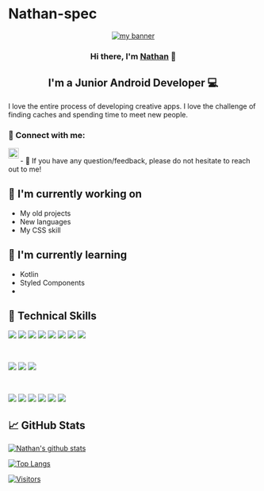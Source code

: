 # Nathan-spec
<p align="center">
  <a href="https://www.Nathan-spec.dev/" target="_blank" rel="noreferrer"><img src="https://user-images.githubusercontent.com/52480604/174073494-0d05b944-6932-4045-b633-c54e864dd935.jpg" alt="my banner"></a>
</p>

<h3 align="center">
Hi there, I'm <a href="https://www.Nathan-spec.dev/" target="_blank" rel="noreferrer">Nathan</a> 👋
</h3>

<h2 align="center">
I'm a Junior Android Developer 💻
</h2> 

I love the entire process of developing creative apps. I love the challenge of finding caches and spending time to meet new people.

### 🤝 Connect with me:

<a href="https://www.linkedin.com/in/nathan-kibet-5a7536235/"><img align="left" src="https://raw.githubusercontent.com/yushi1007/yushi1007/main/images/linkedin.svg" alt="Nathan Kibet| LinkedIn" width="21px"/></a>

</br>
- 💬 If you have any question/feedback, please do not hesitate to reach out to me!

## 🔭 I'm currently working on

- My old projects
- New languages
- My CSS skill

## 🌱 I'm currently learning

- Kotlin
- Styled Components  
- 

## 💼 Technical Skills

![](https://img.shields.io/badge/Code-React-informational?style=flat&logo=react&color=61DAFB)
![](https://img.shields.io/badge/Code-Redux-informational?style=flat&logo=Redux&color=764ABC)
![](https://img.shields.io/badge/Code-JavaScript-informational?style=flat&logo=JavaScript&color=F7DF1E)
![](https://img.shields.io/badge/Code-Ruby-informational?style=flat&logo=Ruby&color=CC342D)
![](https://img.shields.io/badge/Code-Ruby_on_Rails-informational?style=flat&logo=Ruby-On-Rails&color=CC0000)
![](https://img.shields.io/badge/Code-HTML5-informational?style=flat&logo=HTML5&color=E34F26)
![](https://img.shields.io/badge/Code-PostgreSQL-informational?style=flat&logo=PostgreSQL&color=336791)
![](https://img.shields.io/badge/Code-SQLite-informational?style=flat&logo=SQLite&color=003B57)

</br>

![](https://img.shields.io/badge/Style-Bootstrap-informational?style=flat&logo=Bootstrap&color=7952B3)
![](https://img.shields.io/badge/Style-CSS3-informational?style=flat&logo=CSS3&color=1572B6)
![](https://img.shields.io/badge/Style-styled--components-informational?style=flat&logo=styled-components&color=DB7093)


</br>

![](https://img.shields.io/badge/Tools-Figma-informational?style=flat&logo=Figma&color=F24E1E)
![](https://img.shields.io/badge/Tools-NPM-informational?style=flat&logo=NPM&color=CB3837)
![](https://img.shields.io/badge/Tools-Heroku-informational?style=flat&logo=Heroku&color=430098)
![](https://img.shields.io/badge/Tools-Netlify-informational?style=flat&logo=netlify&color=00C7B7)
![](https://img.shields.io/badge/Tools-Git-informational?style=flat&logo=Git&color=F05032)
![](https://img.shields.io/badge/Tools-GitHub-informational?style=flat&logo=GitHub&color=181717)


## 📈 GitHub Stats 

[![Nathan's github stats](https://github-readme-stats.vercel.app/api?username=Nathan-spec)](https://github.com/Nathan-spec)

[![Top Langs](https://github-readme-stats.vercel.app/api/top-langs/?username=Nathan-spec&layout=compact)](https://github.com/Nathan-spec)

[![Visitors](https://visitor-badge.glitch.me/badge?page_id=Nathan-spec.Nathan-spec)](https://www.Nathan-spec.dev/)
